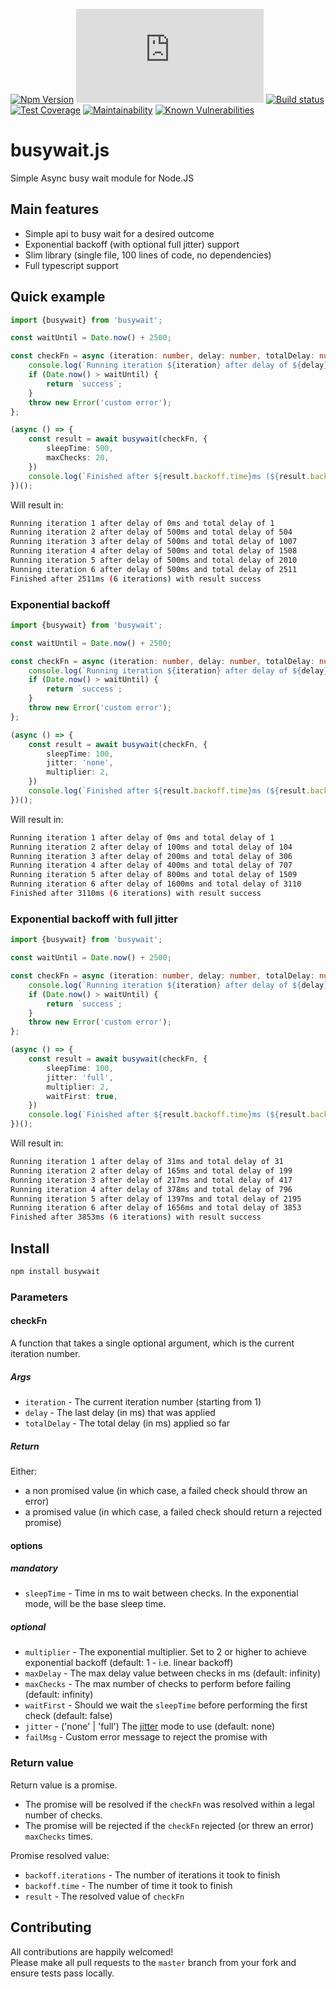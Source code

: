 [![Npm Version](https://img.shields.io/npm/v/busywait.js.svg?style=popout)](https://www.npmjs.com/package/busywait.js)
[![node](https://img.shields.io/node/v-lts/busywait.js)](https://www.npmjs.com/package/busywait.js)
[![Build status](https://github.com/regevbr/busywait.js/actions/workflows/ci.yml/badge.svg?branch=master)](https://www.npmjs.com/package/busywait.js)
[![Test Coverage](https://api.codeclimate.com/v1/badges/5cc9e9fe4871a315f2aa/test_coverage)](https://codeclimate.com/github/regevbr/busywait.js/test_coverage)
[![Maintainability](https://api.codeclimate.com/v1/badges/5cc9e9fe4871a315f2aa/maintainability)](https://codeclimate.com/github/regevbr/busywait.js/maintainability)
[![Known Vulnerabilities](https://snyk.io/test/github/regevbr/busywait.js/badge.svg?targetFile=package.json)](https://snyk.io/test/github/regevbr/busywait.js?targetFile=package.json)

# busywait.js

Simple Async busy wait module for Node.JS

## Main features

- Simple api to busy wait for a desired outcome
- Exponential backoff (with optional full jitter) support
- Slim library (single file, 100 lines of code, no dependencies)
- Full typescript support

## Quick example

```typescript
import {busywait} from 'busywait';

const waitUntil = Date.now() + 2500;

const checkFn = async (iteration: number, delay: number, totalDelay: number): Promise<string> => {
    console.log(`Running iteration ${iteration} after delay of ${delay}ms and total delay of ${totalDelay}`);
    if (Date.now() > waitUntil) {
        return `success`;
    }
    throw new Error('custom error');
};

(async () => {
    const result = await busywait(checkFn, {
        sleepTime: 500,
        maxChecks: 20,
    })
    console.log(`Finished after ${result.backoff.time}ms (${result.backoff.iterations} iterations) with result ${result.result}`);
})();
```

Will result in:

``` bash
Running iteration 1 after delay of 0ms and total delay of 1
Running iteration 2 after delay of 500ms and total delay of 504
Running iteration 3 after delay of 500ms and total delay of 1007
Running iteration 4 after delay of 500ms and total delay of 1508
Running iteration 5 after delay of 500ms and total delay of 2010
Running iteration 6 after delay of 500ms and total delay of 2511
Finished after 2511ms (6 iterations) with result success
```

### Exponential backoff

```typescript
import {busywait} from 'busywait';

const waitUntil = Date.now() + 2500;

const checkFn = async (iteration: number, delay: number, totalDelay: number): Promise<string> => {
    console.log(`Running iteration ${iteration} after delay of ${delay}ms and total delay of ${totalDelay}`);
    if (Date.now() > waitUntil) {
        return `success`;
    }
    throw new Error('custom error');
};

(async () => {
    const result = await busywait(checkFn, {
        sleepTime: 100,
        jitter: 'none',
        multiplier: 2,
    })
    console.log(`Finished after ${result.backoff.time}ms (${result.backoff.iterations} iterations) with result ${result.result}`);
})();
```

Will result in:

``` bash
Running iteration 1 after delay of 0ms and total delay of 1
Running iteration 2 after delay of 100ms and total delay of 104
Running iteration 3 after delay of 200ms and total delay of 306
Running iteration 4 after delay of 400ms and total delay of 707
Running iteration 5 after delay of 800ms and total delay of 1509
Running iteration 6 after delay of 1600ms and total delay of 3110
Finished after 3110ms (6 iterations) with result success
```

### Exponential backoff with full jitter

```typescript
import {busywait} from 'busywait';

const waitUntil = Date.now() + 2500;

const checkFn = async (iteration: number, delay: number, totalDelay: number): Promise<string> => {
    console.log(`Running iteration ${iteration} after delay of ${delay}ms and total delay of ${totalDelay}`);
    if (Date.now() > waitUntil) {
        return `success`;
    }
    throw new Error('custom error');
};

(async () => {
    const result = await busywait(checkFn, {
        sleepTime: 100,
        jitter: 'full',
        multiplier: 2,
        waitFirst: true,
    })
    console.log(`Finished after ${result.backoff.time}ms (${result.backoff.iterations} iterations) with result ${result.result}`);
})();
```

Will result in:

``` bash
Running iteration 1 after delay of 31ms and total delay of 31
Running iteration 2 after delay of 165ms and total delay of 199
Running iteration 3 after delay of 217ms and total delay of 417
Running iteration 4 after delay of 378ms and total delay of 796
Running iteration 5 after delay of 1397ms and total delay of 2195
Running iteration 6 after delay of 1656ms and total delay of 3853
Finished after 3853ms (6 iterations) with result success
```

## Install

```bash
npm install busywait
```

### Parameters

#### checkFn

A function that takes a single optional argument, which is the current iteration number.

##### Args

- `iteration` - The current iteration number (starting from 1)
- `delay` - The last delay (in ms) that was applied
- `totalDelay` - The total delay (in ms) applied so far

##### Return

Either:

- a non promised value (in which case, a failed check should throw an error)
- a promised value (in which case, a failed check should return a rejected promise)

#### options

##### mandatory

- `sleepTime` - Time in ms to wait between checks. In the exponential mode, will be the base sleep time.

##### optional

- `multiplier` - The exponential multiplier. Set to 2 or higher to achieve exponential backoff (default: 1 - i.e. linear
  backoff)
- `maxDelay` - The max delay value between checks in ms (default: infinity)
- `maxChecks` - The max number of checks to perform before failing (default: infinity)
- `waitFirst` - Should we wait the `sleepTime` before performing the first check (default: false)
- `jitter` - ('none' | 'full') The [jitter](https://aws.amazon.com/blogs/architecture/exponential-backoff-and-jitter/)
  mode to use (default: none)
- `failMsg` - Custom error message to reject the promise with

### Return value

Return value is a promise.

- The promise will be resolved if the `checkFn` was resolved within a legal number of checks.
- The promise will be rejected if the `checkFn` rejected (or threw an error) `maxChecks` times.

Promise resolved value:

- `backoff.iterations` - The number of iterations it took to finish
- `backoff.time` - The number of time it took to finish
- `result` - The resolved value of `checkFn`

## Contributing

All contributions are happily welcomed!  
Please make all pull requests to the `master` branch from your fork and ensure tests pass locally.
